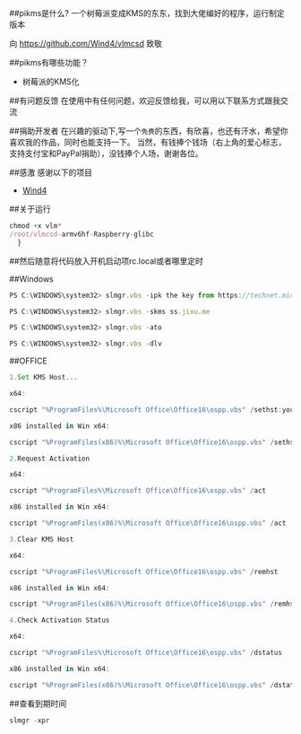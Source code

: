 ##pikms是什么?
一个树莓派变成KMS的东东，找到大佬编好的程序，运行制定版本

向
https://github.com/Wind4/vlmcsd
致敬

##pikms有哪些功能？

* 树莓派的KMS化


##有问题反馈
在使用中有任何问题，欢迎反馈给我，可以用以下联系方式跟我交流


##捐助开发者
在兴趣的驱动下,写一个`免费`的东西，有欣喜，也还有汗水，希望你喜欢我的作品，同时也能支持一下。
当然，有钱捧个钱场（右上角的爱心标志，支持支付宝和PayPal捐助），没钱捧个人场，谢谢各位。

##感激
感谢以下的项目

* [Wind4](https://github.com/Wind4/vlmcsd) 

##关于运行

```javascript
chmod +x vlm*
/root/vlmcsd-armv6hf-Raspberry-glibc
  }
```

##然后随意将代码放入开机启动项rc.local或者哪里定时

##Windows
```javascript
PS C:\WINDOWS\system32> slmgr.vbs -ipk the key from https://technet.microsoft.com/en-us/library/ff793409.aspx or https://technet.microsoft.com/zh-cn/library/jj612867

PS C:\WINDOWS\system32> slmgr.vbs -skms ss.jixu.me

PS C:\WINDOWS\system32> slmgr.vbs -ato

PS C:\WINDOWS\system32> slmgr.vbs -dlv
```
##OFFICE
```javascript
1.Set KMS Host...

x64:

cscript "%ProgramFiles%\Microsoft Office\Office16\ospp.vbs" /sethst:youraddress

x86 installed in Win x64:

cscript "%ProgramFiles(x86)%\Microsoft Office\Office16\ospp.vbs" /sethst:youraddress

2.Request Activation

x64:

cscript "%ProgramFiles%\Microsoft Office\Office16\ospp.vbs" /act

x86 installed in Win x64:

cscript "%ProgramFiles(x86)%\Microsoft Office\Office16\ospp.vbs" /act

3.Clear KMS Host

x64:

cscript "%ProgramFiles%\Microsoft Office\Office16\ospp.vbs" /remhst

x86 installed in Win x64:

cscript "%ProgramFiles(x86)%\Microsoft Office\Office16\ospp.vbs" /remhst

4.Check Activation Status

x64:

cscript "%ProgramFiles%\Microsoft Office\Office16\ospp.vbs" /dstatus

x86 installed in Win x64:

cscript "%ProgramFiles(x86)%\Microsoft Office\Office16\ospp.vbs" /dstatus
```

##查看到期时间

```javascript
slmgr -xpr
```

